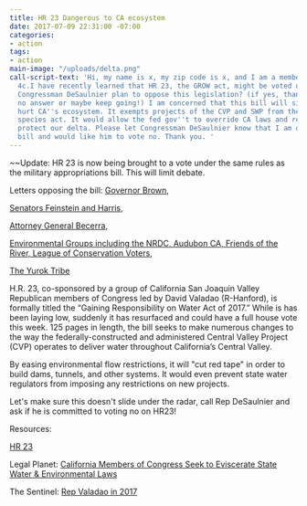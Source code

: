 ```yaml
---
title: HR 23 Dangerous to CA ecosystem
date: 2017-07-09 22:31:00 -07:00
categories:
- action
tags:
- action
main-image: "/uploads/delta.png"
call-script-text: 'Hi, my name is x, my zip code is x, and I am a member of indivisible
  4c.I have recently learned that HR 23, the GROW act, might be voted on soon. Does
  Congressman DeSaulnier plan to oppose this legislation? (if yes, thank you -- If
  no answer or maybe keep going!) I am concerned that this bill will significantly
  hurt CA''s ecosystem. It exempts projects of the CVP and SWP from the federal endangered
  species act. It would allow the fed gov''t to override CA laws and regulations to
  protect our delta. Please let Congressman DeSaulnier know that I am opposed to this
  bill and would like him to vote no. Thank you. '
---
```


~~Update: HR 23 is now being brought to a vote under the same rules as the military appropriations bill. This will limit debate.

Letters opposing the bill:
[Governor Brown](https://www.nrdc.org/sites/default/files/media-uploads/hr_23_governor_brown_oppose.pdf),

[Senators Feinstein and Harris](https://www.feinstein.senate.gov/public/index.cfm/press-releases?ID=1E243FC5-4351-409F-BF12-3B0C8A4ED9D8AG),

[Attorney General Becerra](https://www.nrdc.org/sites/default/files/media-uploads/ag_becerra_hr_23_oppose.pdf),
 
[Environmental Groups including the NRDC, Audubon CA, Friends of the River, League of Conservation Voters](https://www.nrdc.org/sites/default/files/media-uploads/hr_23_ngo_oppose_letter.pdf),

[The Yurok Tribe](https://www.nrdc.org/sites/default/files/media-uploads/yurok_tribe_oppose_hr_23.pdf)

 

H.R. 23, co-sponsored by a group of California San Joaquin Valley Republican members of Congress led by David Valadao (R-Hanford), is formally titled the “Gaining Responsibility on Water Act of 2017.” While is has been laying low, suddenly it has resurfaced and could have a full house vote this week.  125 pages in length, the bill seeks to make numerous changes to the way the federally-constructed and administered Central Valley Project (CVP) operates to deliver water throughout California’s Central Valley.

By easing environmental flow restrictions, it will "cut red tape" in order to build dams, tunnels, and other systems. It would even prevent state water regulators from imposing any restrictions on new projects.

Let's make sure this doesn't slide under the radar, call Rep DeSaulnier and ask if he is committed to voting no on HR23!

Resources:

[HR 23](https://www.congress.gov/bill/115th-congress/house-bill/23?q=%7B%22search%22%3A%5B%22hr+23%22%5D%7D&r=1)


Legal Planet: [California Members of Congress Seek to Eviscerate State Water & Environmental Laws ](http://legal-planet.org/2017/06/10/california-members-of-congress-seek-to-eviscerate-state-water-environmental-laws/)

The Sentinel: [Rep Valadao in 2017](http://hanfordsentinel.com/gallery/rep-valadao-in/collection_decb12bd-0442-513b-8c2c-d91112e024ef.html?utm_content=buffer671ea&utm_medium=social&utm_source=twitter.com&utm_campaign=LEEDCC)